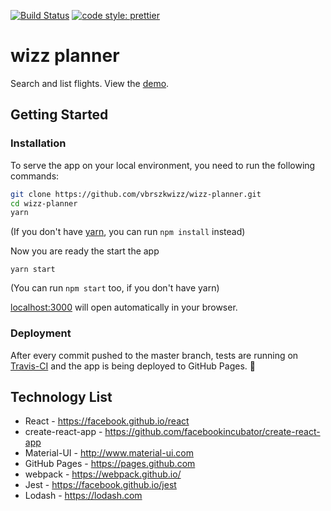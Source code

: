 [![Build Status](https://travis-ci.org/vbrszkwizz/wizz-planner.svg?branch=master)](https://travis-ci.org/vbrszkwizz/wizz-planner)
[![code style: prettier](https://img.shields.io/badge/code_style-prettier-ff69b4.svg?style=flat-square)](https://github.com/prettier/prettier)

# wizz planner

Search and list flights. View the [demo](https://vbrszkwizz.github.io/wizz-planner/).

## Getting Started

### Installation

To serve the app on your local environment, you need to run the following commands:

```bash
git clone https://github.com/vbrszkwizz/wizz-planner.git
cd wizz-planner
yarn
```
(If you don't have [yarn](https://github.com/yarnpkg/yarn), you can run `npm install` instead)

Now you are ready the start the app
```
yarn start
```
(You can run `npm start` too, if you don't have yarn)

[localhost:3000](http://localhost:3000) will open automatically in your browser.

### Deployment

After every commit pushed to the master branch, tests are running on [Travis-CI](https://travis-ci.org/vborszeki/react-users) and the app is being deployed to GitHub Pages. :tada:

## Technology List
* React - https://facebook.github.io/react
* create-react-app - https://github.com/facebookincubator/create-react-app
* Material-UI - http://www.material-ui.com
* GitHub Pages - https://pages.github.com
* webpack - https://webpack.github.io/
* Jest - https://facebook.github.io/jest
* Lodash - https://lodash.com
